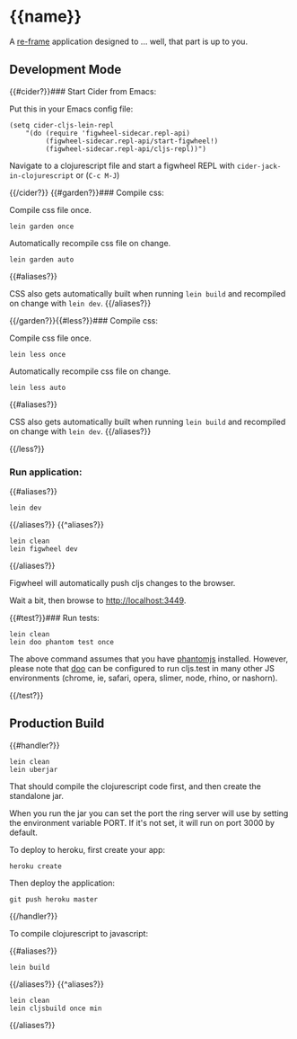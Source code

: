 # {{name}}

A [re-frame](https://github.com/Day8/re-frame) application designed to ... well, that part is up to you.

## Development Mode

{{#cider?}}### Start Cider from Emacs:

Put this in your Emacs config file:

```
(setq cider-cljs-lein-repl
	"(do (require 'figwheel-sidecar.repl-api)
         (figwheel-sidecar.repl-api/start-figwheel!)
         (figwheel-sidecar.repl-api/cljs-repl))")
```

Navigate to a clojurescript file and start a figwheel REPL with `cider-jack-in-clojurescript` or (`C-c M-J`)

{{/cider?}}
{{#garden?}}### Compile css:

Compile css file once.

```
lein garden once
```

Automatically recompile css file on change.

```
lein garden auto
```
{{#aliases?}}

CSS also gets automatically built when running `lein build` and recompiled on change with `lein dev`.
{{/aliases?}}

{{/garden?}}{{#less?}}### Compile css:

Compile css file once.

```
lein less once
```

Automatically recompile css file on change.

```
lein less auto
```
{{#aliases?}}

CSS also gets automatically built when running `lein build` and recompiled on change with `lein dev`.
{{/aliases?}}

{{/less?}}
### Run application:

{{#aliases?}}
```
lein dev
```
{{/aliases?}}
{{^aliases?}}
```
lein clean
lein figwheel dev
```
{{/aliases?}}

Figwheel will automatically push cljs changes to the browser.

Wait a bit, then browse to [http://localhost:3449](http://localhost:3449).

{{#test?}}### Run tests:

```
lein clean
lein doo phantom test once
```

The above command assumes that you have [phantomjs](https://www.npmjs.com/package/phantomjs) installed. However, please note that [doo](https://github.com/bensu/doo) can be configured to run cljs.test in many other JS environments (chrome, ie, safari, opera, slimer, node, rhino, or nashorn).

{{/test?}}
## Production Build

{{#handler?}}
```
lein clean
lein uberjar
```

That should compile the clojurescript code first, and then create the standalone jar.

When you run the jar you can set the port the ring server will use by setting the environment variable PORT.
If it's not set, it will run on port 3000 by default.

To deploy to heroku, first create your app:

```
heroku create
```

Then deploy the application:

```
git push heroku master
```
{{/handler?}}

To compile clojurescript to javascript:

{{#aliases?}}
```
lein build
```
{{/aliases?}}
{{^aliases?}}
```
lein clean
lein cljsbuild once min
```
{{/aliases?}}
